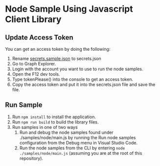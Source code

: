 # Node Sample Using Javascript Client Library

## Update Access Token

You can get an access token by doing the following:

1. Rename [secrets.sample.json](./secrets.sample.json) to secrets.json
2. Go to Graph Explorer.
3. Login with the account you want to use to run the node samples.
4. Open the F12 dev tools.
5. Type tokenPlease() into the console to get an access token.
6. Copy the access token and put it into the secrets.json file and save the file.

## Run Sample

1. Run `npm install` to install the application.
2. Run `npm run build` to build the library files.
3. Run samples in one of two ways
    1. Run and debug the node samples found under ./samples/node/main.js by running the Run node samples configuration from the Debug menu in Visual Studio Code.
    2. Run the node samples from the CLI by entering `node ./samples/node/main.js` (assuming you are at the root of this repository).
